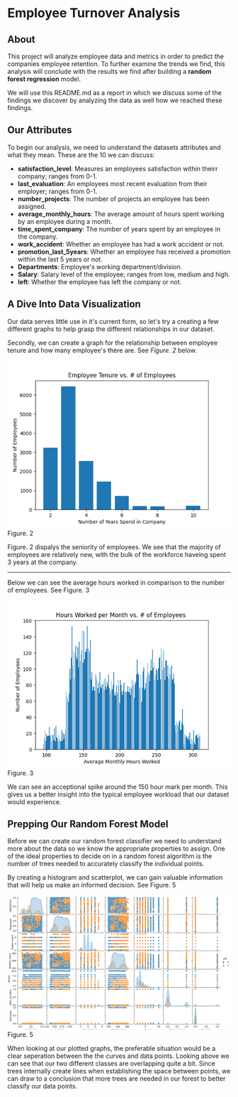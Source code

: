 # Employee Turnover Analysis

## About
This project will analyze employee data and metrics in order to predict the companies employee retention. To further examine the trends we find, this analysis will conclude with the results we find after building a **random forest regression** model.

We will use this README.md as a report in which we discuss some of the findings we discover by analyzing the data as well how we reached these findings.


## Our Attributes

To begin our analysis, we need to understand the datasets attributes and what they mean. These are the 10 we can discuss:

* **satisfaction_level**: Measures an employees satisfaction within theirr company; ranges from 0-1.
* **last_evaluation**: An employees most recent evaluation from their employer; ranges from 0-1.
* **number_projects**: The number of projects an employee has been assigned.
* **average_monthly_hours**: The average amount of hours spent working by an employee during a month.
* **time_spent_company**: The number of years spent by an employee in the company.
* **work_accident**: Whether an employee has had a work accident or not.
* **promotion_last_5years**: Whether an employee has received a promotion within the last 5 years or not.
* **Departments**: Employee's working department/division.
* **Salary**: Salary level of the employee; ranges from low, medium and high.
* **left**: Whether the employee has left the company or not.

## A Dive Into Data Visualization

Our data serves little use in it's current form, so let's try a creating a few different graphs to help grasp the different relationships in our dataset.

Secondly, we can create a graph for the relationship between employee tenure and how many employee's there are. See *Figure. 2* below.

![](Graphs/Figure_2.png)<br>
Figure. 2

Figure. 2 dispalys the seniority of employees. We see that the majority of employees are relatively new, with the bulk of the workforce haveing spent 3 years at the company.

***

Below we can see the average hours worked in comparison to the number of employees. See Figure. 3

![](Graphs/Figure_3.png)<br>
Figure. 3

We can see an acceptional spike around the 150 hour mark per month. This gives us a better insight into the typical employee workload that our dataset would experience.


## Prepping Our Random Forest Model

Before we can create our random forest classifier we need to understand more about the data so we know the appropriate properties to assign. One of the ideal properties to decide on in a random forest algorithm is the number of trees needed to accurately classify the individual points.

By creating a histogram and scatterplot, we can gain valuable information that will help us make an informed decision. See 
Figure. 5

![](Graphs/Figure_5.png)<br>
Figure. 5

When looking at our plotted graphs, the preferable situation would be a clear seperation between the the curves and data points. Looking above we can see that our two different classes are overlapping quite a bit. Since trees internally create lines when establishing the space between points, we can draw to a conclusion that more trees are needed in our forest to better classify our data points. 
